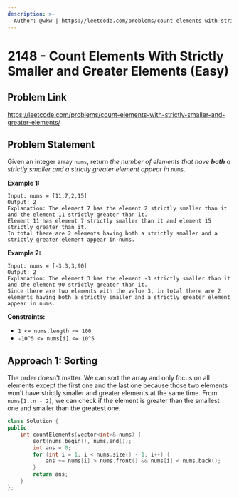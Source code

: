 ```yaml
---
description: >-
  Author: @wkw | https://leetcode.com/problems/count-elements-with-strictly-smaller-and-greater-elements/
---
```


# 2148 - Count Elements With Strictly Smaller and Greater Elements (Easy)

## Problem Link

https://leetcode.com/problems/count-elements-with-strictly-smaller-and-greater-elements/

## Problem Statement

Given an integer array `nums`, return _the number of elements that have **both** a strictly smaller and a strictly greater element appear in_ `nums`.

**Example 1:**

```
Input: nums = [11,7,2,15]
Output: 2
Explanation: The element 7 has the element 2 strictly smaller than it and the element 11 strictly greater than it.
Element 11 has element 7 strictly smaller than it and element 15 strictly greater than it.
In total there are 2 elements having both a strictly smaller and a strictly greater element appear in nums.
```

**Example 2:**

```
Input: nums = [-3,3,3,90]
Output: 2
Explanation: The element 3 has the element -3 strictly smaller than it and the element 90 strictly greater than it.
Since there are two elements with the value 3, in total there are 2 elements having both a strictly smaller and a strictly greater element appear in nums.
```

**Constraints:**

- `1 <= nums.length <= 100`
- `-10^5 <= nums[i] <= 10^5`

## Approach 1: Sorting

The order doesn't matter. We can sort the array and only focus on all elements except the first one and the last one because those two elements won't have strictly smaller and greater elements at the same time. From `nums[1..n - 2]`, we can check if the element is greater than the smallest one and smaller than the greatest one.

<SolutionAuthor name="@wkw"/>

```cpp
class Solution {
public:
    int countElements(vector<int>& nums) {
        sort(nums.begin(), nums.end());
        int ans = 0;
        for (int i = 1; i < nums.size() - 1; i++) {
            ans += nums[i] > nums.front() && nums[i] < nums.back();
        }
        return ans;
    }
};
```
